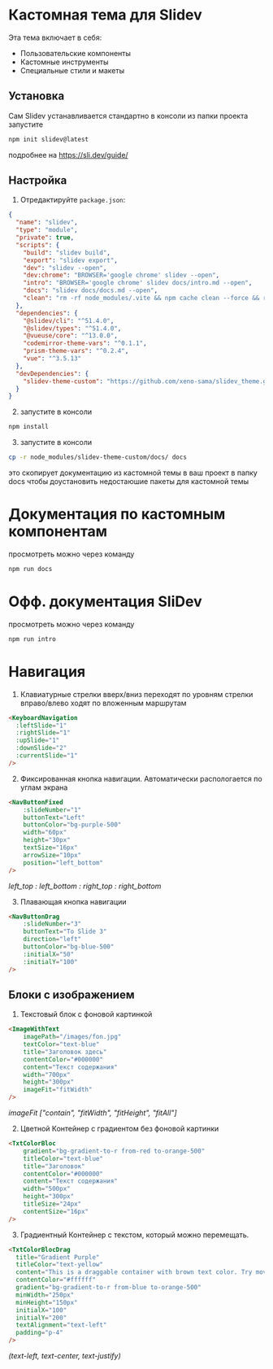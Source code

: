 # Кастомная тема для Slidev

Эта тема включает в себя:
- Пользовательские компоненты
- Кастомные инструменты
- Специальные стили и макеты

## Установка

Сам Slidev yстанавливается стандартно
в консоли из папки проекта запустите
```bash
npm init slidev@latest
```
подробнее на https://sli.dev/guide/

## Настройка

1) Отредактируйте `package.json`:
```json
{
  "name": "slidev",
  "type": "module",
  "private": true,
  "scripts": {
    "build": "slidev build",
    "export": "slidev export",
    "dev": "slidev --open",
    "dev:chrome": "BROWSER='google chrome' slidev --open",
    "intro": "BROWSER='google chrome' slidev docs/intro.md --open", 
    "docs": "slidev docs/docs.md --open",
    "clean": "rm -rf node_modules/.vite && npm cache clean --force && rm -rf node_modules && rm -rf package-lock.json"
  },
  "dependencies": {
    "@slidev/cli": "^51.4.0",
    "@slidev/types": "^51.4.0",
    "@vueuse/core": "^13.0.0",
    "codemirror-theme-vars": "^0.1.1",
    "prism-theme-vars": "^0.2.4",
    "vue": "^3.5.13"
  },
  "devDependencies": {
    "slidev-theme-custom": "https://github.com/xeno-sama/slidev_theme.git"
  }
}
```

2) запустите в консоли
```bash
npm install 
```

3) запустите в консоли
```bash
cp -r node_modules/slidev-theme-custom/docs/ docs
```
это скопирует документацию из кастомной темы в ваш проект в папку docs
чтобы доустановить недостаюшие пакеты для кастомной темы 

# Документация по кастомным компонентам
просмотреть можно через команду
```bash
npm run docs
```

# Офф. документация SliDev
просмотреть можно через команду
```bash
npm run intro
```

# Навигация

1. Клавиатурные стрелки вверх/вниз переходят по уровням
стрелки вправо/влево ходят по вложенным маршрутам
```html
<KeyboardNavigation 
  :leftSlide="1"
  :rightSlide="1"
  :upSlide="1"
  :downSlide="2"
  :currentSlide="1"
/>
```

2. Фиксированная кнопка навигации. Автоматически распологается по углам экрана
```html
<NavButtonFixed 
    :slideNumber="1"
    buttonText="Left"
    buttonColor="bg-purple-500"
    width="60px"
    height="30px"
    textSize="16px"
    arrowSize="10px"
    position="left_bottom"
/>
```
*left_top : left_bottom : right_top : right_bottom<br>*

3. Плавающая кнопка навигации
```html
<NavButtonDrag 
    :slideNumber="3"
    buttonText="To Slide 3"
    direction="left"
    buttonColor="bg-blue-500"
    :initialX="50"
    :initialY="100"
/>
```

## Блоки с изображением

1. Текстовый блок с фоновой картинкой
```html
<ImageWithText 
    imagePath="/images/fon.jpg"
    textColor="text-blue"
    title="Заголовок здесь"
    contentColor="#000000"
    content="Текст содержания"
    width="700px"
    height="300px"
    imageFit="fitWidth"
/>
```
*imageFit ["contain", "fitWidth", "fitHeight", "fitAll"]*

2. Цветной Контейнер с градиентом без фоновой картинки
```html
<TxtColorBloc 
    gradient="bg-gradient-to-r from-red to-orange-500"
    titleColor="text-blue"
    title="Заголовок"
    contentColor="#000000"
    content="Текст содержания"
    width="500px"
    height="300px"
    titleSize="24px"
    contentSize="16px"
/>
```
<!-- gradient
- from-pink-500 to-orange-500
- from-green-400 to-blue-500
- from-indigo-500 via-purple-500 to-pink-500

если нужен просто черный или белый контейнер
- from-white to-white"
- from-black to-black" -->

3. Градиентный Контейнер с текстом, который можно перемещать.
```html
<TxtColorBlocDrag 
  title="Gradient Purple"
  titleColor="text-yellow"
  content="This is a draggable container with brown text color. Try moving it around!"
  contentColor="#ffffff"
  gradient="bg-gradient-to-r from-blue to-orange-500"
  minWidth="250px"
  minHeight="150px"
  initialX="100" 
  initialY="200"
  textAlignment="text-left"
  padding="p-4"
/>
```
*(text-left, text-center, text-justify)*